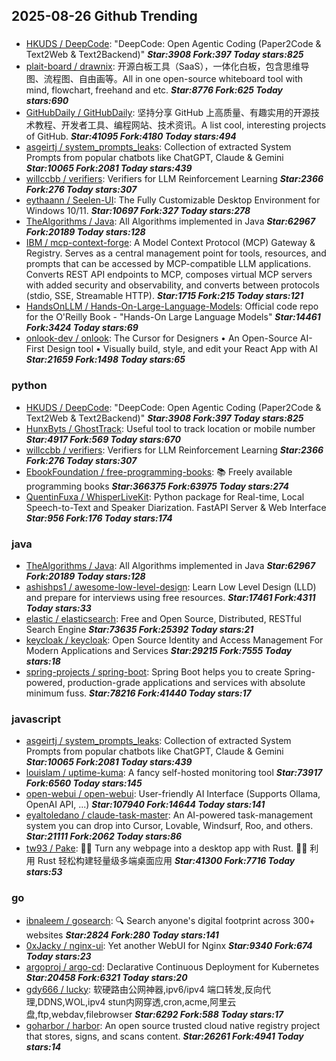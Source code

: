 ## 2025-08-26 Github Trending

### 
* [HKUDS / DeepCode](https://github.com/HKUDS/DeepCode): "DeepCode: Open Agentic Coding (Paper2Code & Text2Web & Text2Backend)" ***Star:3908 Fork:397 Today stars:825***
* [plait-board / drawnix](https://github.com/plait-board/drawnix): 开源白板工具（SaaS），一体化白板，包含思维导图、流程图、自由画等。All in one open-source whiteboard tool with mind, flowchart, freehand and etc. ***Star:8776 Fork:625 Today stars:690***
* [GitHubDaily / GitHubDaily](https://github.com/GitHubDaily/GitHubDaily): 坚持分享 GitHub 上高质量、有趣实用的开源技术教程、开发者工具、编程网站、技术资讯。A list cool, interesting projects of GitHub. ***Star:41095 Fork:4180 Today stars:494***
* [asgeirtj / system_prompts_leaks](https://github.com/asgeirtj/system_prompts_leaks): Collection of extracted System Prompts from popular chatbots like ChatGPT, Claude & Gemini ***Star:10065 Fork:2081 Today stars:439***
* [willccbb / verifiers](https://github.com/willccbb/verifiers): Verifiers for LLM Reinforcement Learning ***Star:2366 Fork:276 Today stars:307***
* [eythaann / Seelen-UI](https://github.com/eythaann/Seelen-UI): The Fully Customizable Desktop Environment for Windows 10/11. ***Star:10697 Fork:327 Today stars:278***
* [TheAlgorithms / Java](https://github.com/TheAlgorithms/Java): All Algorithms implemented in Java ***Star:62967 Fork:20189 Today stars:128***
* [IBM / mcp-context-forge](https://github.com/IBM/mcp-context-forge): A Model Context Protocol (MCP) Gateway & Registry. Serves as a central management point for tools, resources, and prompts that can be accessed by MCP-compatible LLM applications. Converts REST API endpoints to MCP, composes virtual MCP servers with added security and observability, and converts between protocols (stdio, SSE, Streamable HTTP). ***Star:1715 Fork:215 Today stars:121***
* [HandsOnLLM / Hands-On-Large-Language-Models](https://github.com/HandsOnLLM/Hands-On-Large-Language-Models): Official code repo for the O'Reilly Book - "Hands-On Large Language Models" ***Star:14461 Fork:3424 Today stars:69***
* [onlook-dev / onlook](https://github.com/onlook-dev/onlook): The Cursor for Designers • An Open-Source AI-First Design tool • Visually build, style, and edit your React App with AI ***Star:21659 Fork:1498 Today stars:65***

### python
* [HKUDS / DeepCode](https://github.com/HKUDS/DeepCode): "DeepCode: Open Agentic Coding (Paper2Code & Text2Web & Text2Backend)" ***Star:3908 Fork:397 Today stars:825***
* [HunxByts / GhostTrack](https://github.com/HunxByts/GhostTrack): Useful tool to track location or mobile number ***Star:4917 Fork:569 Today stars:670***
* [willccbb / verifiers](https://github.com/willccbb/verifiers): Verifiers for LLM Reinforcement Learning ***Star:2366 Fork:276 Today stars:307***
* [EbookFoundation / free-programming-books](https://github.com/EbookFoundation/free-programming-books): 📚 Freely available programming books ***Star:366375 Fork:63975 Today stars:274***
* [QuentinFuxa / WhisperLiveKit](https://github.com/QuentinFuxa/WhisperLiveKit): Python package for Real-time, Local Speech-to-Text and Speaker Diarization. FastAPI Server & Web Interface ***Star:956 Fork:176 Today stars:174***

### java
* [TheAlgorithms / Java](https://github.com/TheAlgorithms/Java): All Algorithms implemented in Java ***Star:62967 Fork:20189 Today stars:128***
* [ashishps1 / awesome-low-level-design](https://github.com/ashishps1/awesome-low-level-design): Learn Low Level Design (LLD) and prepare for interviews using free resources. ***Star:17461 Fork:4311 Today stars:33***
* [elastic / elasticsearch](https://github.com/elastic/elasticsearch): Free and Open Source, Distributed, RESTful Search Engine ***Star:73635 Fork:25392 Today stars:21***
* [keycloak / keycloak](https://github.com/keycloak/keycloak): Open Source Identity and Access Management For Modern Applications and Services ***Star:29215 Fork:7555 Today stars:18***
* [spring-projects / spring-boot](https://github.com/spring-projects/spring-boot): Spring Boot helps you to create Spring-powered, production-grade applications and services with absolute minimum fuss. ***Star:78216 Fork:41440 Today stars:17***

### javascript
* [asgeirtj / system_prompts_leaks](https://github.com/asgeirtj/system_prompts_leaks): Collection of extracted System Prompts from popular chatbots like ChatGPT, Claude & Gemini ***Star:10065 Fork:2081 Today stars:439***
* [louislam / uptime-kuma](https://github.com/louislam/uptime-kuma): A fancy self-hosted monitoring tool ***Star:73917 Fork:6560 Today stars:145***
* [open-webui / open-webui](https://github.com/open-webui/open-webui): User-friendly AI Interface (Supports Ollama, OpenAI API, ...) ***Star:107940 Fork:14644 Today stars:141***
* [eyaltoledano / claude-task-master](https://github.com/eyaltoledano/claude-task-master): An AI-powered task-management system you can drop into Cursor, Lovable, Windsurf, Roo, and others. ***Star:21111 Fork:2062 Today stars:86***
* [tw93 / Pake](https://github.com/tw93/Pake): 🤱🏻 Turn any webpage into a desktop app with Rust. 🤱🏻 利用 Rust 轻松构建轻量级多端桌面应用 ***Star:41300 Fork:7716 Today stars:53***

### go
* [ibnaleem / gosearch](https://github.com/ibnaleem/gosearch): 🔍 Search anyone's digital footprint across 300+ websites ***Star:2824 Fork:280 Today stars:141***
* [0xJacky / nginx-ui](https://github.com/0xJacky/nginx-ui): Yet another WebUI for Nginx ***Star:9340 Fork:674 Today stars:23***
* [argoproj / argo-cd](https://github.com/argoproj/argo-cd): Declarative Continuous Deployment for Kubernetes ***Star:20458 Fork:6321 Today stars:20***
* [gdy666 / lucky](https://github.com/gdy666/lucky): 软硬路由公网神器,ipv6/ipv4 端口转发,反向代理,DDNS,WOL,ipv4 stun内网穿透,cron,acme,阿里云盘,ftp,webdav,filebrowser ***Star:6292 Fork:588 Today stars:17***
* [goharbor / harbor](https://github.com/goharbor/harbor): An open source trusted cloud native registry project that stores, signs, and scans content. ***Star:26261 Fork:4941 Today stars:14***
